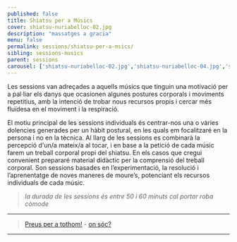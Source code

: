 ```yaml
---
published: false
title: Shiatsu per a Músics
cover: shiatsu-nuriabelloc-02.jpg
description: "massatges a gracia"
menu: false
permalink: sessions/shiatsu-per-a-msics/
sibling: sessions-musics
parent: sessions
carousel: ['shiatsu-nuriabelloc-02.jpg','shiatsu-nuriabelloc-04.jpg','shiatsu-nuriabelloc-07.jpg','shiatsu-nuriabelloc-10.jpg','shiatsu-nuriabelloc-11.jpg','shiatsu-nuriabelloc-15.jpg']
---
```


Les sessions van adreçades a aquells músics que tinguin una motivació per a pal·liar els danys que ocasionen algunes postures corporals i moviments repetitius, amb la intenció de trobar nous recursos propis i cercar més fluïdesa en el moviment i la respiració.

El motiu principal de les sessions individuals és centrar-nos una o vàries dolencies generades per un hàbit postural, en les quals em focalitzaré en la persona i no en la tècnica.  Al llarg de les sessions es combinarà la percepció d'un/a mateix/a al tocar, i en base a la petició de cada músic farem un treball corporal propi del shiatsu. En els casos que cregui convenient prepararé material didàctic per la comprensió del treball corporal. Son sessions basades en l’experimentació, la resolució i l’aprenentatge de noves maneres de moure’s, potenciant els recursos individuals de cada músic.

> _la durada de les sessions és entre 50 i 60 minuts cal portar roba còmode_

---

> [Preus per a tothom!]({{site.baseurl}}/preus) - [on sóc?]({{site.baseurl}}/contacte)

---
